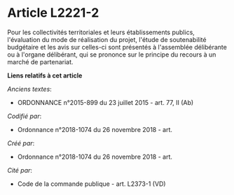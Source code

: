 # Article L2221-2

Pour les collectivités territoriales et leurs établissements publics, l'évaluation du mode de réalisation du projet, l'étude
de soutenabilité budgétaire et les avis sur celles-ci sont présentés à l'assemblée délibérante ou à l'organe délibérant, qui
se prononce sur le principe du recours à un marché de partenariat.

**Liens relatifs à cet article**

_Anciens textes_:

  - ORDONNANCE n°2015-899 du 23 juillet 2015 - art. 77, II (Ab)

_Codifié par_:

  - Ordonnance n°2018-1074 du 26 novembre 2018 - art.

_Créé par_:

  - Ordonnance n°2018-1074 du 26 novembre 2018 - art.

_Cité par_:

  - Code de la commande publique - art. L2373-1 (VD)
